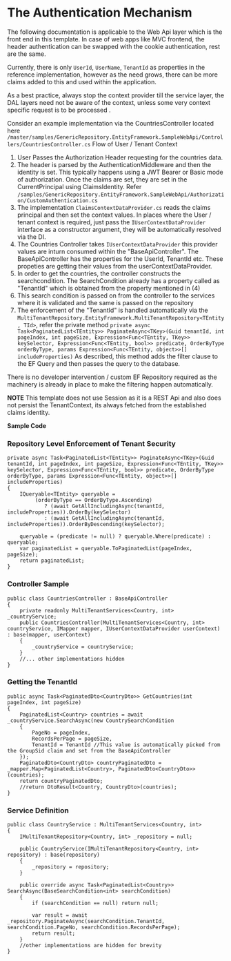 # The Authentication Mechanism

The following documentation is applicable to the Web Api layer which is the front end in this template. In case of web apps like MVC frontend, the header authentication can be swapped with the cookie authentication, rest are the same.

Currently, there is only `UserId`, `UserName`, `TenantId` as properties in the reference implementation, however as the need grows, there can be more claims added to this and used within the application.

As a best practice, always stop the context provider till the service layer, the DAL layers need not be aware of the context, unless some very context specific request is to be processed .

Consider an example implementation via the CountriesController located here `/master/samples/GenericRepository.EntityFramework.SampleWebApi/Controllers/CountriesController.cs`
Flow of User / Tenant Context

1. User Passes the Authorization Header requesting for the countries data. 
2. The header is parsed by the AuthenticationMiddleware and then the identity is set. This typically happens using a JWT Bearer or Basic mode of authorization. Once the claims are set, they are set in the CurrentPrincipal using ClaimsIdentity. Refer `/samples/GenericRepository.EntityFramework.SampleWebApi/Authorization/CustomAuthentication.cs`
3. The implementation `ClaimsContextDataProvider.cs` reads the claims principal and then set the context values. In places where the User / tenant context is required, just pass the `IUserContextDataProvider` interface as a constructor argument, they will be automatically resolved via the DI.
4. The Countries Controller takes `IUserContextDataProvider` this provider values are inturn consumed within the "BaseApiController". The BaseApiController has the properties for the UserId, TenantId etc. These propeties are getting their values from the userContextDataProvider.
5. In order to get the countries, the controller constructs the searchcondition. The SearchCondition already has a property called as "TenantId" which is obtained from the property mentioned in (4)
6. This search condition is passed on from the controller to the services where it is validated and the same is passed on the repository
7. The enforcement of the "TenantId" is handled automatically via the ```MultiTenantRepository.EntityFramework.MultiTenantRepository<TEntity, TId>```, refer the private method
```private async Task<PaginatedList<TEntity>> PaginateAsync<TKey>(Guid tenantId, int pageIndex, int pageSize, Expression<Func<TEntity, TKey>> keySelector, Expression<Func<TEntity, bool>> predicate, OrderByType orderByType, params Expression<Func<TEntity, object>>[] includeProperties)```
As described, this method adds the filter clause to the EF Query and then passes the query to the database.

There is no developer intervention / custom EF Repository required as the machinery is already in place to make the filtering happen automatically.

**NOTE**
This template does not use Session as it is a REST Api and also does not persist the TenantContext, its always fetched from the established claims identity.

**Sample Code**
### Repository Level Enforcement of Tenant Security
```
private async Task<PaginatedList<TEntity>> PaginateAsync<TKey>(Guid tenantId, int pageIndex, int pageSize, Expression<Func<TEntity, TKey>> keySelector, Expression<Func<TEntity, bool>> predicate, OrderByType orderByType, params Expression<Func<TEntity, object>>[] includeProperties)
{
	IQueryable<TEntity> queryable =
		 (orderByType == OrderByType.Ascending)
			? (await GetAllIncludingAsync(tenantId, includeProperties)).OrderBy(keySelector)
			: (await GetAllIncludingAsync(tenantId, includeProperties)).OrderByDescending(keySelector);

	queryable = (predicate != null) ? queryable.Where(predicate) : queryable;
	var paginatedList = queryable.ToPaginatedList(pageIndex, pageSize);
	return paginatedList;
}
```

### Controller Sample
```
public class CountriesController : BaseApiController
{
	private readonly MultiTenantServices<Country, int> _countryService;
	public CountriesController(MultiTenantServices<Country, int> countryService, IMapper mapper, IUserContextDataProvider userContext) : base(mapper, userContext)
	{
		_countryService = countryService;
	}
	//... other implementations hidden
}
```

### Getting the TenantId
```
public async Task<PaginatedDto<CountryDto>> GetCountries(int pageIndex, int pageSize)
{
	PaginatedList<Country> countries = await _countryService.SearchAsync(new CountrySearchCondition
	{
		PageNo = pageIndex,
		RecordsPerPage = pageSize,
		TenantId = TenantId //This value is automatically picked from the GroupSid claim and set from the BaseApiController
	});
	PaginatedDto<CountryDto> countryPaginatedDto = _mapper.Map<PaginatedList<Country>, PaginatedDto<CountryDto>>(countries);
	return countryPaginatedDto;
	//return DtoResult<Country, CountryDto>(countries);
}
```

### Service Definition
```
public class CountryService : MultiTenantServices<Country, int>
{
	IMultiTenantRepository<Country, int> _repository = null;

	public CountryService(IMultiTenantRepository<Country, int> repository) : base(repository)
	{
		_repository = repository;
	}
	
	public override async Task<PaginatedList<Country>> SearchAsync(BaseSearchCondition<int> searchCondition)
	{
		if (searchCondition == null) return null;

		var result = await _repository.PaginateAsync(searchCondition.TenantId, searchCondition.PageNo, searchCondition.RecordsPerPage);
		return result;
	}	
	//other implementations are hidden for brevity
}
```
